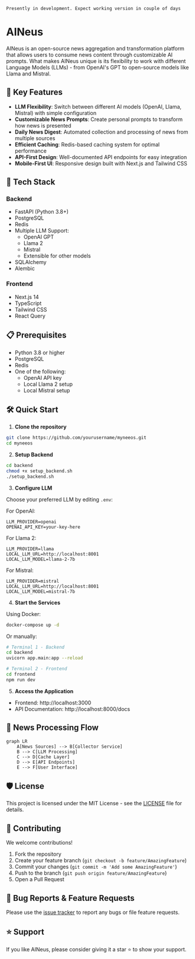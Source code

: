 `Presently in development. Expect working version in couple of days`

# AINeus

AINeus is an open-source news aggregation and transformation platform that allows users to consume news content through customizable AI prompts. What makes AINeus unique is its flexibility to work with different Language Models (LLMs) - from OpenAI's GPT to open-source models like Llama and Mistral.


## 🌟 Key Features

- **LLM Flexibility**: Switch between different AI models (OpenAI, Llama, Mistral) with simple configuration
- **Customizable News Prompts**: Create personal prompts to transform how news is presented
- **Daily News Digest**: Automated collection and processing of news from multiple sources
- **Efficient Caching**: Redis-based caching system for optimal performance
- **API-First Design**: Well-documented API endpoints for easy integration
- **Mobile-First UI**: Responsive design built with Next.js and Tailwind CSS

## 🚀 Tech Stack

### Backend
- FastAPI (Python 3.8+)
- PostgreSQL
- Redis
- Multiple LLM Support:
  - OpenAI GPT
  - Llama 2
  - Mistral
  - Extensible for other models
- SQLAlchemy
- Alembic

### Frontend
- Next.js 14
- TypeScript
- Tailwind CSS
- React Query

## 📋 Prerequisites

- Python 3.8 or higher
- PostgreSQL
- Redis
- One of the following:
  - OpenAI API key
  - Local Llama 2 setup
  - Local Mistral setup

## 🛠️ Quick Start

1. **Clone the repository**
```bash
git clone https://github.com/yourusername/myneeos.git
cd myneeos
```

2. **Setup Backend**
```bash
cd backend
chmod +x setup_backend.sh
./setup_backend.sh
```

3. **Configure LLM**

Choose your preferred LLM by editing `.env`:

For OpenAI:
```env
LLM_PROVIDER=openai
OPENAI_API_KEY=your-key-here
```

For Llama 2:
```env
LLM_PROVIDER=llama
LOCAL_LLM_URL=http://localhost:8001
LOCAL_LLM_MODEL=llama-2-7b
```

For Mistral:
```env
LLM_PROVIDER=mistral
LOCAL_LLM_URL=http://localhost:8001
LOCAL_LLM_MODEL=mistral-7b
```

4. **Start the Services**

Using Docker:
```bash
docker-compose up -d
```

Or manually:
```bash
# Terminal 1 - Backend
cd backend
uvicorn app.main:app --reload

# Terminal 2 - Frontend
cd frontend
npm run dev
```

5. **Access the Application**
- Frontend: http://localhost:3000
- API Documentation: http://localhost:8000/docs


## 🔄 News Processing Flow

```mermaid
graph LR
    A[News Sources] --> B[Collector Service]
    B --> C[LLM Processing]
    C --> D[Cache Layer]
    D --> E[API Endpoints]
    E --> F[User Interface]
```

## 🛡️ License

This project is licensed under the MIT License - see the [LICENSE](LICENSE) file for details.

## 🤝 Contributing

We welcome contributions!

1. Fork the repository
2. Create your feature branch (`git checkout -b feature/AmazingFeature`)
3. Commit your changes (`git commit -m 'Add some AmazingFeature'`)
4. Push to the branch (`git push origin feature/AmazingFeature`)
5. Open a Pull Request

## 🐛 Bug Reports & Feature Requests

Please use the [issue tracker](https://github.com/my-neos/my-neos/issues) to report any bugs or file feature requests.

## ⭐ Support

If you like AINeus, please consider giving it a star ⭐ to show your support.
